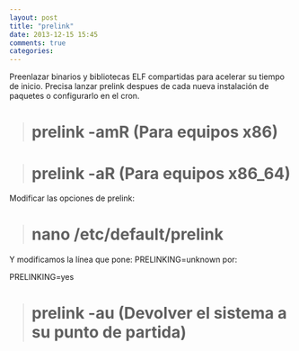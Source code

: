 ```yaml
---
layout: post
title: "prelink"
date: 2013-12-15 15:45
comments: true
categories: 
---
```

Preenlazar binarios y bibliotecas ELF compartidas para acelerar su tiempo de inicio. Precisa lanzar prelink despues de cada nueva instalación de paquetes o configurarlo en el cron.

># prelink -amR (Para equipos x86)

># prelink -aR (Para equipos x86_64)

Modificar las opciones de prelink:

># nano /etc/default/prelink

Y modificamos la línea que pone: PRELINKING=unknown por:

PRELINKING=yes

># prelink -au (Devolver el sistema a su punto de partida)

